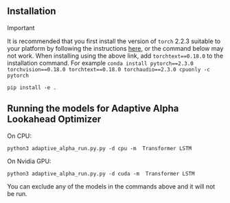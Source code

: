 
## Installation

> [!IMPORTANT]
> It is recommended that you first install the version of `torch` 2.2.3 suitable to your platform by following the instructions [here](https://pytorch.org/get-started/previous-versions/#v230), or the command below may not work.
> When installing using the above link, add `torchtext==0.18.0` to the installation command. For example
> ```conda install pytorch==2.3.0 torchvision==0.18.0 torchtext==0.18.0 torchaudio==2.3.0 cpuonly -c pytorch```

```
pip install -e .
```

## Running the models for Adaptive Alpha Lookahead Optimizer

On CPU:
```
python3 adaptive_alpha_run.py.py -d cpu -m  Transformer LSTM 
```

On Nvidia GPU:
```
python3 adaptive_alpha_run.py.py -d cuda -m  Transformer LSTM 
```

You can exclude any of the models in the commands above and it will not be run.
